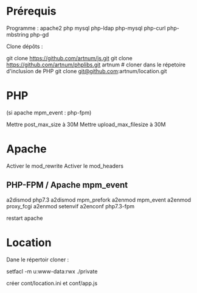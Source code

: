 Prérequis
=========

Programme : apache2 php mysql php-ldap php-mysql php-curl php-mbstring php-gd

Clone dépôts :

 git clone https://github.com/artnum/js.git
 git clone https://github.com/artnum/phplibs.git artnum # cloner dans le répetoire d'inclusion de PHP
 git clone git@github.com:artnum/location.git

PHP
===
 (si apache mpm_event : php-fpm)

Mettre post_max_size à 30M
Mettre upload_max_filesize à 30M

Apache
======

Activer le mod_rewrite
Activer le mod_headers


## PHP-FPM / Apache mpm_event

a2dismod php7.3
a2dismod mpm_prefork
a2enmod mpm_event
a2enmod proxy_fcgi 
a2enmod setenvif
a2enconf php7.3-fpm

restart apache

Location
========

Dane le répertoir cloner :

setfacl -m u:www-data:rwx ./private


créer cont/location.ini et conf/app.js
